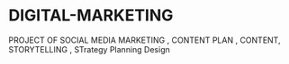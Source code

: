# DIGITAL-MARKETING
PROJECT OF SOCIAL MEDIA MARKETING , 
CONTENT PLAN ,
CONTENT, STORYTELLING ,
STrategy Planning
Design
